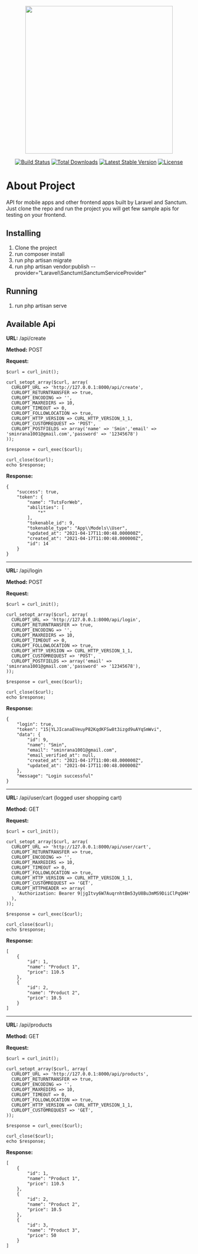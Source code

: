 <p align="center"><a href="https://laravel.com" target="_blank"><img src="https://raw.githubusercontent.com/laravel/art/master/logo-lockup/5%20SVG/2%20CMYK/1%20Full%20Color/laravel-logolockup-cmyk-red.svg" width="400"></a></p>

<p align="center">
<a href="https://travis-ci.org/laravel/framework"><img src="https://travis-ci.org/laravel/framework.svg" alt="Build Status"></a>
<a href="https://packagist.org/packages/laravel/framework"><img src="https://img.shields.io/packagist/dt/laravel/framework" alt="Total Downloads"></a>
<a href="https://packagist.org/packages/laravel/framework"><img src="https://img.shields.io/packagist/v/laravel/framework" alt="Latest Stable Version"></a>
<a href="https://packagist.org/packages/laravel/framework"><img src="https://img.shields.io/packagist/l/laravel/framework" alt="License"></a>
</p>

# About Project

API for mobile apps and other frontend apps built by Laravel and Sanctum. Just clone the repo and run the project you will get few sample apis for testing on your frontend.

## Installing
<ol>
<li>Clone the project</li>
<li>run composer install</li>
<li>run php artisan migrate</li>
<li>run php artisan vendor:publish --provider="Laravel\Sanctum\SanctumServiceProvider"</li>
</ol>

## Running
<ol>
<li>run php artisan serve</li>
</ol>


## Available Api

**URL:** /api/create

**Method:** POST

**Request:**
```
$curl = curl_init();

curl_setopt_array($curl, array(
  CURLOPT_URL => 'http://127.0.0.1:8000/api/create',
  CURLOPT_RETURNTRANSFER => true,
  CURLOPT_ENCODING => '',
  CURLOPT_MAXREDIRS => 10,
  CURLOPT_TIMEOUT => 0,
  CURLOPT_FOLLOWLOCATION => true,
  CURLOPT_HTTP_VERSION => CURL_HTTP_VERSION_1_1,
  CURLOPT_CUSTOMREQUEST => 'POST',
  CURLOPT_POSTFIELDS => array('name' => 'Smin','email' => 'sminrana1001@gmail.com','password' => '12345678')
));

$response = curl_exec($curl);

curl_close($curl);
echo $response;

```

**Response:**
```
{
    "success": true,
    "token": {
        "name": "TutsForWeb",
        "abilities": [
            "*"
        ],
        "tokenable_id": 9,
        "tokenable_type": "App\\Models\\User",
        "updated_at": "2021-04-17T11:00:48.000000Z",
        "created_at": "2021-04-17T11:00:48.000000Z",
        "id": 14
    }
}
```

___
**URL:** /api/login

**Method:** POST

**Request:**
```
$curl = curl_init();

curl_setopt_array($curl, array(
  CURLOPT_URL => 'http://127.0.0.1:8000/api/login',
  CURLOPT_RETURNTRANSFER => true,
  CURLOPT_ENCODING => '',
  CURLOPT_MAXREDIRS => 10,
  CURLOPT_TIMEOUT => 0,
  CURLOPT_FOLLOWLOCATION => true,
  CURLOPT_HTTP_VERSION => CURL_HTTP_VERSION_1_1,
  CURLOPT_CUSTOMREQUEST => 'POST',
  CURLOPT_POSTFIELDS => array('email' => 'sminrana1001@gmail.com','password' => '12345678'),
));

$response = curl_exec($curl);

curl_close($curl);
echo $response;

```

**Response:**
```
{
    "login": true,
    "token": "15|YLJIcanaEVeuyP82KqdKFSw8t3izgd9uAYqSmWvi",
    "data": {
        "id": 9,
        "name": "Smin",
        "email": "sminrana1001@gmail.com",
        "email_verified_at": null,
        "created_at": "2021-04-17T11:00:48.000000Z",
        "updated_at": "2021-04-17T11:00:48.000000Z"
    },
    "message": "Login successful"
}
```
___
**URL:** /api/user/cart (logged user shopping cart)

**Method:** GET

**Request:**
```
$curl = curl_init();

curl_setopt_array($curl, array(
  CURLOPT_URL => 'http://127.0.0.1:8000/api/user/cart',
  CURLOPT_RETURNTRANSFER => true,
  CURLOPT_ENCODING => '',
  CURLOPT_MAXREDIRS => 10,
  CURLOPT_TIMEOUT => 0,
  CURLOPT_FOLLOWLOCATION => true,
  CURLOPT_HTTP_VERSION => CURL_HTTP_VERSION_1_1,
  CURLOPT_CUSTOMREQUEST => 'GET',
  CURLOPT_HTTPHEADER => array(
    'Authorization: Bearer 9|jgItvy6W7AuqrnhtBm53yU8Bu3mMS9DiiClPqQHH'
  ),
));

$response = curl_exec($curl);

curl_close($curl);
echo $response;

```

**Response:**
```
[
    {
        "id": 1,
        "name": "Product 1",
        "price": 110.5
    },
    {
        "id": 2,
        "name": "Product 2",
        "price": 10.5
    }
]
```

___
**URL:** /api/products

**Method:** GET

**Request:**
```
$curl = curl_init();

curl_setopt_array($curl, array(
  CURLOPT_URL => 'http://127.0.0.1:8000/api/products',
  CURLOPT_RETURNTRANSFER => true,
  CURLOPT_ENCODING => '',
  CURLOPT_MAXREDIRS => 10,
  CURLOPT_TIMEOUT => 0,
  CURLOPT_FOLLOWLOCATION => true,
  CURLOPT_HTTP_VERSION => CURL_HTTP_VERSION_1_1,
  CURLOPT_CUSTOMREQUEST => 'GET',
));

$response = curl_exec($curl);

curl_close($curl);
echo $response;

```

**Response:**
```
[
    {
        "id": 1,
        "name": "Product 1",
        "price": 110.5
    },
    {
        "id": 2,
        "name": "Product 2",
        "price": 10.5
    },
    {
        "id": 3,
        "name": "Product 3",
        "price": 50
    }
]
```